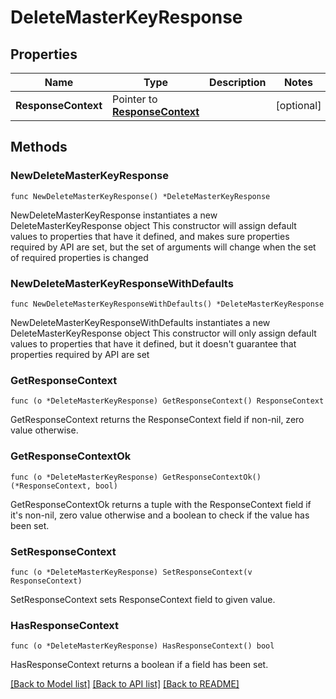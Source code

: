 # DeleteMasterKeyResponse

## Properties

Name | Type | Description | Notes
------------ | ------------- | ------------- | -------------
**ResponseContext** | Pointer to [**ResponseContext**](ResponseContext.md) |  | [optional] 

## Methods

### NewDeleteMasterKeyResponse

`func NewDeleteMasterKeyResponse() *DeleteMasterKeyResponse`

NewDeleteMasterKeyResponse instantiates a new DeleteMasterKeyResponse object
This constructor will assign default values to properties that have it defined,
and makes sure properties required by API are set, but the set of arguments
will change when the set of required properties is changed

### NewDeleteMasterKeyResponseWithDefaults

`func NewDeleteMasterKeyResponseWithDefaults() *DeleteMasterKeyResponse`

NewDeleteMasterKeyResponseWithDefaults instantiates a new DeleteMasterKeyResponse object
This constructor will only assign default values to properties that have it defined,
but it doesn't guarantee that properties required by API are set

### GetResponseContext

`func (o *DeleteMasterKeyResponse) GetResponseContext() ResponseContext`

GetResponseContext returns the ResponseContext field if non-nil, zero value otherwise.

### GetResponseContextOk

`func (o *DeleteMasterKeyResponse) GetResponseContextOk() (*ResponseContext, bool)`

GetResponseContextOk returns a tuple with the ResponseContext field if it's non-nil, zero value otherwise
and a boolean to check if the value has been set.

### SetResponseContext

`func (o *DeleteMasterKeyResponse) SetResponseContext(v ResponseContext)`

SetResponseContext sets ResponseContext field to given value.

### HasResponseContext

`func (o *DeleteMasterKeyResponse) HasResponseContext() bool`

HasResponseContext returns a boolean if a field has been set.


[[Back to Model list]](../README.md#documentation-for-models) [[Back to API list]](../README.md#documentation-for-api-endpoints) [[Back to README]](../README.md)


